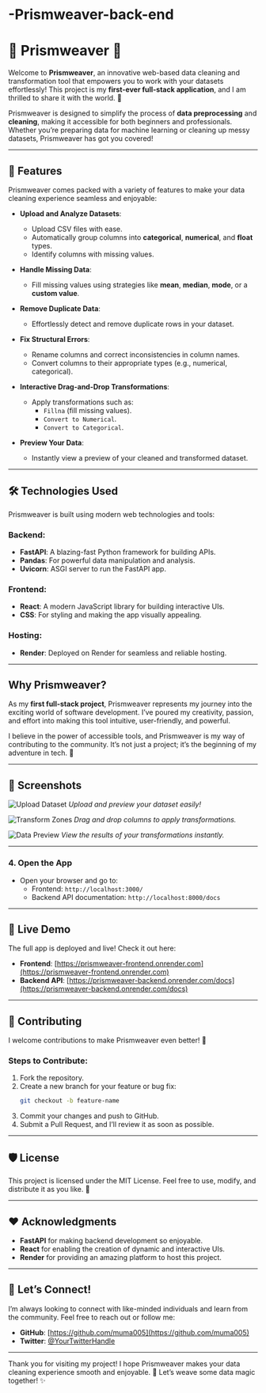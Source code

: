 # -Prismweaver-back-end
# 🌟 Prismweaver 🌟

Welcome to **Prismweaver**, an innovative web-based data cleaning and transformation tool that empowers you to work with your datasets effortlessly! This project is my **first-ever full-stack application**, and I am thrilled to share it with the world. 🎉

Prismweaver is designed to simplify the process of **data preprocessing** and **cleaning**, making it accessible for both beginners and professionals. Whether you’re preparing data for machine learning or cleaning up messy datasets, Prismweaver has got you covered!

---

## 🚀 Features
Prismweaver comes packed with a variety of features to make your data cleaning experience seamless and enjoyable:
- **Upload and Analyze Datasets**:
  - Upload CSV files with ease.
  - Automatically group columns into **categorical**, **numerical**, and **float** types.
  - Identify columns with missing values.

- **Handle Missing Data**:
  - Fill missing values using strategies like **mean**, **median**, **mode**, or a **custom value**.

- **Remove Duplicate Data**:
  - Effortlessly detect and remove duplicate rows in your dataset.

- **Fix Structural Errors**:
  - Rename columns and correct inconsistencies in column names.
  - Convert columns to their appropriate types (e.g., numerical, categorical).

- **Interactive Drag-and-Drop Transformations**:
  - Apply transformations such as:
    - `Fillna` (fill missing values).
    - `Convert to Numerical`.
    - `Convert to Categorical`.

- **Preview Your Data**:
  - Instantly view a preview of your cleaned and transformed dataset.

---

## 🛠️ Technologies Used
Prismweaver is built using modern web technologies and tools:

### **Backend**:
- **FastAPI**: A blazing-fast Python framework for building APIs.
- **Pandas**: For powerful data manipulation and analysis.
- **Uvicorn**: ASGI server to run the FastAPI app.

### **Frontend**:
- **React**: A modern JavaScript library for building interactive UIs.
- **CSS**: For styling and making the app visually appealing.

### **Hosting**:
- **Render**: Deployed on Render for seamless and reliable hosting.

---

##  Why Prismweaver?
As my **first full-stack project**, Prismweaver represents my journey into the exciting world of software development. I’ve poured my creativity, passion, and effort into making this tool intuitive, user-friendly, and powerful.

I believe in the power of accessible tools, and Prismweaver is my way of contributing to the community. It’s not just a project; it’s the beginning of my adventure in tech. 🚀

---

## 📸 Screenshots
![Upload Dataset](https://via.placeholder.com/800x400.png?text=Upload+Dataset)
*Upload and preview your dataset easily!*

![Transform Zones](https://via.placeholder.com/800x400.png?text=Drag+and+Drop+Transformations)
*Drag and drop columns to apply transformations.*

![Data Preview](https://via.placeholder.com/800x400.png?text=Data+Preview)
*View the results of your transformations instantly.*

---



### **4. Open the App**
- Open your browser and go to:
  - Frontend: `http://localhost:3000/`
  - Backend API documentation: `http://localhost:8000/docs`

---

## 🎉 Live Demo
The full app is deployed and live! Check it out here:
- **Frontend**: [https://prismweaver-frontend.onrender.com](https://prismweaver-frontend.onrender.com)
- **Backend API**: [https://prismweaver-backend.onrender.com/docs](https://prismweaver-backend.onrender.com/docs)

---

## 🤝 Contributing
I welcome contributions to make Prismweaver even better! 🚀

### Steps to Contribute:
1. Fork the repository.
2. Create a new branch for your feature or bug fix:
   ```bash
   git checkout -b feature-name
   ```
3. Commit your changes and push to GitHub.
4. Submit a Pull Request, and I’ll review it as soon as possible.

---

## 🛡️ License
This project is licensed under the MIT License. Feel free to use, modify, and distribute it as you like. 🌟

---

## ❤️ Acknowledgments
- **FastAPI** for making backend development so enjoyable.
- **React** for enabling the creation of dynamic and interactive UIs.
- **Render** for providing an amazing platform to host this project.

---

## 📢 Let’s Connect!
I’m always looking to connect with like-minded individuals and learn from the community. Feel free to reach out or follow me:
- **GitHub**: [https://github.com/muma005](https://github.com/muma005)
- **Twitter**: [@YourTwitterHandle](https://twitter.com/YourTwitterHandle)

---

Thank you for visiting my project! I hope Prismweaver makes your data cleaning experience smooth and enjoyable. 🎉 Let’s weave some data magic together! ✨
